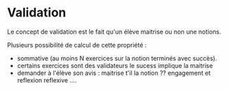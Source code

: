 
# Validation 


Le concept de validation est le fait qu'un élève maitrise ou non une notions.

Plusieurs possibilité de calcul de cette propriété :
- sommative (au moins N exercices sur la notion terminés avec succès).
- certains exercices sont des validateurs le sucess implique la maitrise 
- demander à l'élève son avis : maitrise t'il la notion ?? engagement et reflexion reflexive ....




